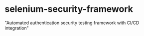 # selenium-security-framework
"Automated authentication security testing framework with CI/CD integration"
